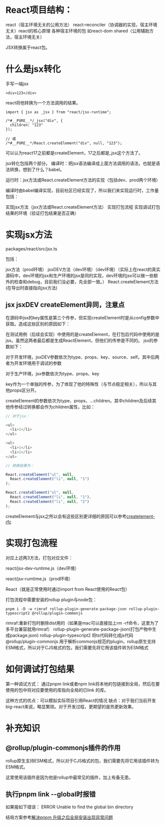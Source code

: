 # React项目结构：

react（宿主环境无关的公用方法）
react-reconciler（协调器的实现，宿主环境无关）react的核心原理
各种宿主环境的包 如react-dom
shared（公用辅助方法，宿主环境无关）

JSX转换属于react包。


# 什么是jsx转化

手写一端jsx
```
<div>123</div>
```
react将他转换为一个方法调用的结果。
```
import { jsx as _jsx } from "react/jsx-runtime";

/*#__PURE__*/_jsx("div", {
  children: "123"
});

// 或
/*#__PURE__*/React.createElement("div", null, "123");
```
可以认为react17之前都是createElement，17之后都是_jsx这个方法了。


jsx转化包括两个部分。
编译时：把jsx语法编译成上面方法调用的语法，也就是语法转换，想到了什么？babel。

运行时：jsx方法或React.createElement方法的实现（包括dev、prod两个环境）


编译时由babel编译实现，目前社区已经实现了，所以我们来实现运行时，工作量包括：

实现jsx方法（jsx方法或React.createElement方法）
实现打包流程
实现调试打包结果的环境（验证打包结果是否正确）


# 实现jsx方法
packages/react/src/jsx.ts

包括：

jsx方法（prod环境）
jsxDEV方法（dev环境）（dev环境）（实际上在react的真实源码中，dev环境的jsx和生产环境的jsx是同的实现，dev环境的jsx可以做一些额外的检查和debug，目前我们没必要，先全部一致。）
React.createElement方法 (在导出时直接指向jsx方法)

## jsx jsxDEV createElement异同，注意点
在源码中jsx的key属性是第三个传参，但实现createElement时是从config参数中获取。造成这些区别的原因如下：

在测试用例（后续会实现）中使用的是createElement，在打包后代码中使用的是jsx。虽然这两者最后都是生成ReactElement，但他们的传参是不同的。
jsx的参数如下：

对于开发环境，jsxDEV参数依次为type、props、key、source、self。其中后两者为开发环境用于调试的参数

对于生产环境，jsx参数依次为type、props、key

key作为一个单独的传参，为了体现了他的特殊性（与节点稳定相关），所以与其他props区分开。

createElement的参数依次为type、props、...children。其中children及后续其他传参经过转换都会作为children属性，比如：
```js
// 对于jsx：

<ul>
  <li>1</li>
</ul>

<ul>
  <li>1</li>
  <li>2</li>
</ul>

// 转换结果为：

React.createElement("ul", null, 
  React.createElement("li", null, "1")
);

React.createElement("ul", null, 
  React.createElement("li", null, "1"), 
  React.createElement("li", null, "2")
);
```

createElement与jsx之所以会有这些区别更详细的原因可以参考[createlement-rfc](https://github.com/reactjs/rfcs/blob/createlement-rfc/text/0000-create-element-changes.md#dev-only-transforms)


# 实现打包流程

对应上述两3方法，打包对应文件：

react/jsx-dev-runtime.js（dev环境）

react/jsx-rumtime.js（prod环境）

React（就是正常使用时通过import from React使用的React包）

打包流程中需要安装的rollup plugin与node包：
```
pnpm i -D -w rimraf rollup-plugin-generate-package-json rollup-plugin-typescript2 @rollup/plugin-commonjs
```

rimraf:重新打包时删除dist用的（如果是mac可以直接加上rm -rf命令，这里为了多平台兼容就用rimraf）
rollup-plugin-generate-package-json(打包产物中生成package.json)
rollup-plugin-typescript2 将ts代码转化成js代码
@rollup/plugin-commonjs 用于解析commonjs规范的plugin，rollup原生支持ESM格式，所以对于CJS格式的包，我们需要先将它用该插件转为ESM格式

# 如何调试打包结果
第一种调试方式：
通过pnpm link或者npm link将本地的包链接到全局，然后在要使用的包中将对应要使用的库指向全局的已link 的库。

这种方式的优点：可以模拟实际项目引用React的情况
缺点：对于我们当前开发big-react来说，略显繁琐。对于开发过程，更期望的是热更新效果。



# 补充知识
## @rollup/plugin-commonjs插件的作用
rollup原生支持ESM格式，所以对于CJS格式的包，我们需要先将它用该插件转为ESM格式。

这里使用该插件是因为他是rollup中最常见的插件，加上有备无患。

## 执行pnpm link --global时报错
如果报如下错误：
ERROR  Unable to find the global bin directory

结局方案参考[解决pnpm 升级之后全局安装出现异常问题](https://juejin.cn/post/7147206776838946823)
